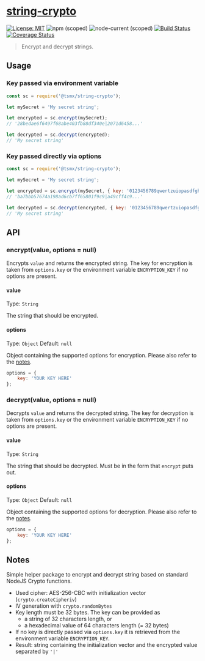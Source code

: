 # [**string-crypto**](https://github.com/tsmx/string-crypto)

[![License: MIT](https://img.shields.io/badge/License-MIT-blue.svg)](https://opensource.org/licenses/MIT)
![npm (scoped)](https://img.shields.io/npm/v/@tsmx/string-crypto)
![node-current (scoped)](https://img.shields.io/node/v/@tsmx/string-crypto)
[![Build Status](https://travis-ci.com/tsmx/string-crypto.svg?branch=master)](https://travis-ci.org/tsmx/string-crypto)
[![Coverage Status](https://coveralls.io/repos/github/tsmx/string-crypto/badge.svg?branch=master)](https://coveralls.io/github/tsmx/string-crypto?branch=master)

> Encrypt and decrypt strings.

## Usage

### Key passed via environment variable

```js
const sc = require('@tsmx/string-crypto');

let mySecret = 'My secret string';

let encrypted = sc.encrypt(mySecret);
// '28bedae6f6497f68abe403fb88df340e|2071d6458...'

let decrypted = sc.decrypt(encrypted); 
// 'My secret string'

```

### Key passed directly via options

```js
const sc = require('@tsmx/string-crypto');

let mySecret = 'My secret string';

let encrypted = sc.encrypt(mySecret, { key: '0123456789qwertzuiopasdfghjklyxc' });
// 'ba7bbb57674a198ad6cb7ff65801f9c9|a49cff4c9...'

let decrypted = sc.decrypt(encrypted, { key: '0123456789qwertzuiopasdfghjklyxc' }); 
// 'My secret string'
```

## API

### encrypt(value, options = null)

Encrypts `value` and returns the encrypted string. The key for encryption is taken from `options.key` or the environment variable `ENCRYPTION_KEY` if no options are present.

#### value

Type: `String`

The string that should be encrypted.

#### options

Type: `Object`
Default: `null`

Object containing the supported options for encryption. Please also refer to the [notes](#notes).

```js
options = {
    key: 'YOUR KEY HERE'
};
```

### decrypt(value, options = null)

Decrypts `value` and returns the decrypted string. The key for decryption is taken from `options.key` or the environment variable `ENCRYPTION_KEY` if no options are present.

#### value

Type: `String`

The string that should be decrypted. Must be in the form that `encrypt` puts out.

#### options

Type: `Object`
Default: `null`

Object containing the supported options for decryption. Please also refer to the [notes](#notes).

```js
options = {
    key: 'YOUR KEY HERE'
};
```

## Notes

Simple helper package to encrypt and decrypt string based on standard NodeJS Crypto functions.
- Used cipher: AES-256-CBC with initialization vector (`crypto.createCipheriv`)
- IV generation with `crypto.randomBytes`
- Key length must be 32 bytes. The key can be provided as
    - a string of 32 characters length, or
    - a hexadecimal value of 64 characters length (= 32 bytes)
- If no key is directly passed via `options.key` it is retrieved from the environment variable `ENCRYPTION_KEY`.
- Result: string containing the initialization vector and the encrypted value separated by `'|'`